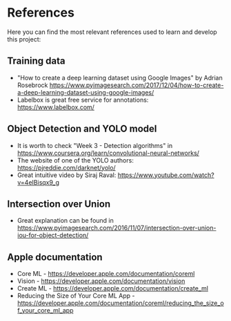 # References
Here you can find the most relevant references used to learn and develop this project:

## Training data
* "How to create a deep learning dataset using Google Images" by  Adrian Rosebrock <https://www.pyimagesearch.com/2017/12/04/how-to-create-a-deep-learning-dataset-using-google-images/>
* Labelbox is great free service for annotations: <https://www.labelbox.com/>

## Object Detection and YOLO model
* It is worth to check "Week 3 - Detection algorithms" in <https://www.coursera.org/learn/convolutional-neural-networks/>
* The website of one of the YOLO authors: <https://pjreddie.com/darknet/yolo/>
* Great intuitive video by Siraj Raval: <https://www.youtube.com/watch?v=4eIBisqx9_g>

## Intersection over Union
* Great explanation can be found in <https://www.pyimagesearch.com/2016/11/07/intersection-over-union-iou-for-object-detection/>

## Apple documentation

* Core ML - <https://developer.apple.com/documentation/coreml>
* Vision - <https://developer.apple.com/documentation/vision>
* Create ML - <https://developer.apple.com/documentation/create_ml>
* Reducing the Size of Your Core ML App - <https://developer.apple.com/documentation/coreml/reducing_the_size_of_your_core_ml_app>

